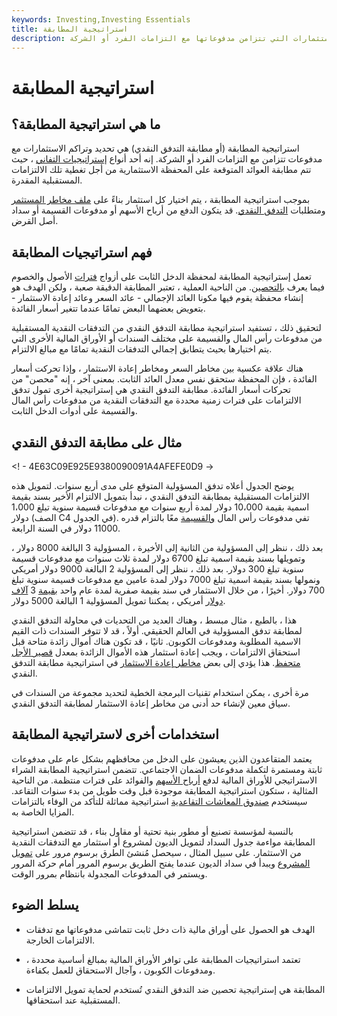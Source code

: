 ```yaml
---
keywords: Investing,Investing Essentials
title: استراتيجية المطابقة
description: استراتيجية المطابقة هي الاستحواذ على الاستثمارات التي تتزامن مدفوعاتها مع التزامات الفرد أو الشركة.
---
```


# استراتيجية المطابقة
## ما هي استراتيجية المطابقة؟

استراتيجية المطابقة (أو مطابقة التدفق النقدي) هي تحديد وتراكم الاستثمارات مع مدفوعات تتزامن مع التزامات الفرد أو الشركة. إنه أحد أنواع [إستراتيجيات التفاني](/dedication-strategy) ، حيث تتم مطابقة العوائد المتوقعة على المحفظة الاستثمارية من أجل تغطية تلك الالتزامات المستقبلية المقدرة.

بموجب استراتيجية المطابقة ، يتم اختيار كل استثمار بناءً على [ملف مخاطر المستثمر](/risk-profile) ومتطلبات [التدفق النقدي](/cashflow). قد يتكون الدفع من أرباح الأسهم أو مدفوعات القسيمة أو سداد أصل القرض.

## فهم استراتيجيات المطابقة

تعمل إستراتيجية المطابقة لمحفظة الدخل الثابت على أزواج [فترات](/duration) الأصول والخصوم فيما يعرف [بالتحصين](/immunization). من الناحية العملية ، تعتبر المطابقة الدقيقة صعبة ، ولكن الهدف هو إنشاء محفظة يقوم فيها مكونا العائد الإجمالي - عائد السعر وعائد إعادة الاستثمار - بتعويض بعضهما البعض تمامًا عندما تتغير أسعار الفائدة.

لتحقيق ذلك ، تستفيد استراتيجية مطابقة التدفق النقدي من التدفقات النقدية المستقبلية من مدفوعات رأس المال والقسيمة على مختلف السندات أو الأوراق المالية الأخرى التي يتم اختيارها بحيث يتطابق إجمالي التدفقات النقدية تمامًا مع مبالغ الالتزام.

هناك علاقة عكسية بين مخاطر السعر ومخاطر إعادة الاستثمار ، وإذا تحركت أسعار الفائدة ، فإن المحفظة ستحقق نفس معدل العائد الثابت. بمعنى آخر ، إنه "محصن" من تحركات أسعار الفائدة. مطابقة التدفق النقدي هي إستراتيجية أخرى تمول تدفق الالتزامات على فترات زمنية محددة مع التدفقات النقدية من مدفوعات رأس المال والقسيمة على أدوات الدخل الثابت.

## مثال على مطابقة التدفق النقدي

<! - 4E63C09E925E9380090091A4AFEFE0D9 ->

يوضح الجدول أعلاه تدفق المسؤولية المتوقع على مدى أربع سنوات. لتمويل هذه الالتزامات المستقبلية بمطابقة التدفق النقدي ، نبدأ بتمويل الالتزام الأخير بسند بقيمة اسمية بقيمة 10،000 دولار لمدة أربع سنوات مع مدفوعات قسيمة سنوية تبلغ 1،000 دولار (الصف C4 في الجدول). تفي مدفوعات رأس المال [والقسيمة](/coupon) معًا بالتزام قدره 11000 دولار في السنة الرابعة.

بعد ذلك ، ننظر إلى المسؤولية من الثانية إلى الأخيرة ، المسؤولية 3 البالغة 8000 دولار ، وتمويلها بسند بقيمة اسمية تبلغ 6700 دولار لمدة ثلاث سنوات مع مدفوعات قسيمة سنوية تبلغ 300 دولار. بعد ذلك ، ننظر إلى المسؤولية 2 البالغة 9000 دولار أمريكي ونمولها بسند بقيمة اسمية تبلغ 7000 دولار لمدة عامين مع مدفوعات قسيمة سنوية تبلغ 700 دولار. أخيرًا ، من خلال الاستثمار في سند بقيمة صفرية لمدة عام واحد [بقيمة](/facevalue) 3 [آلاف](/zero-couponbond) [دولار](/facevalue) أمريكي ، يمكننا تمويل المسؤولية 1 البالغة 5000 دولار.

هذا ، بالطبع ، مثال مبسط ، وهناك العديد من التحديات في محاولة التدفق النقدي لمطابقة تدفق المسؤولية في العالم الحقيقي. أولاً ، قد لا تتوفر السندات ذات القيم الاسمية المطلوبة ومدفوعات الكوبون. ثانيًا ، قد تكون هناك أموال زائدة متاحة قبل استحقاق الالتزامات ، ويجب إعادة استثمار هذه الأموال الزائدة بمعدل [قصير الأجل متحفظ](/shortterm). هذا يؤدي إلى بعض [مخاطر إعادة الاستثمار](/risk) في استراتيجية مطابقة التدفق النقدي.

مرة أخرى ، يمكن استخدام تقنيات البرمجة الخطية لتحديد مجموعة من السندات في سياق معين لإنشاء حد أدنى من مخاطر إعادة الاستثمار لمطابقة التدفق النقدي.

## استخدامات أخرى لاستراتيجية المطابقة

يعتمد المتقاعدون الذين يعيشون على الدخل من محافظهم بشكل عام على مدفوعات ثابتة ومستمرة لتكملة مدفوعات الضمان الاجتماعي. تتضمن استراتيجية المطابقة الشراء الاستراتيجي للأوراق المالية لدفع [أرباح الأسهم](/dividend) والفوائد على فترات منتظمة. من الناحية المثالية ، ستكون استراتيجية المطابقة موجودة قبل وقت طويل من بدء سنوات التقاعد. سيستخدم [صندوق المعاشات التقاعدية](/pensionplan) استراتيجية مماثلة للتأكد من الوفاء بالتزامات المزايا الخاصة به.

بالنسبة لمؤسسة تصنيع أو مطور بنية تحتية أو مقاول بناء ، قد تتضمن استراتيجية المطابقة مواءمة جدول السداد لتمويل الديون لمشروع أو استثمار مع التدفقات النقدية من الاستثمار. على سبيل المثال ، سيحصل مُنشئ الطرق برسوم مرور على [تمويل المشروع](/projectfinance) ويبدأ في سداد الديون عندما يفتح الطريق برسوم المرور أمام حركة المرور ويستمر في المدفوعات المجدولة بانتظام بمرور الوقت.

## يسلط الضوء

- الهدف هو الحصول على أوراق مالية ذات دخل ثابت تتماشى مدفوعاتها مع تدفقات الالتزامات الخارجة.

- تعتمد استراتيجيات المطابقة على توافر الأوراق المالية بمبالغ أساسية محددة ، ومدفوعات الكوبون ، وآجال الاستحقاق للعمل بكفاءة.

- المطابقة هي إستراتيجية تحصين ضد التدفق النقدي تُستخدم لحماية تمويل الالتزامات المستقبلية عند استحقاقها.

